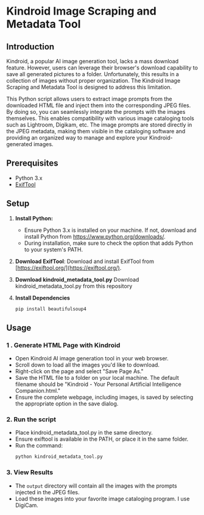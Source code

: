 # Kindroid Image Scraping and Metadata Tool

## Introduction

Kindroid, a popular AI image generation tool, lacks a mass download feature. However, users can leverage their browser's download capability to save all generated pictures to a folder. Unfortunately, this results in a collection of images without proper organization. The Kindroid Image Scraping and Metadata Tool is designed to address this limitation.

This Python script allows users to extract image prompts from the downloaded HTML file and inject them into the corresponding JPEG files. By doing so, you can seamlessly integrate the prompts with the images themselves. This enables compatibility with various image cataloging tools such as Lightroom, Digikam, etc. The image prompts are stored directly in the JPEG metadata, making them visible in the cataloging software and providing an organized way to manage and explore your Kindroid-generated images.

## Prerequisites

- Python 3.x
- [ExifTool](https://exiftool.org/)

## Setup

1. **Install Python:**
   - Ensure Python 3.x is installed on your machine. If not, download and install Python from https://www.python.org/downloads/.
   - During installation, make sure to check the option that adds Python to your system's PATH.

1. **Download ExifTool**:
   Download and install ExifTool from [https://exiftool.org/](https://exiftool.org/).

2. **Download kindroid_metadata_tool.py**
   Download kindroid_metadata_tool.py from this repository

3. **Install Dependencies**
   ```bash
   pip install beautifulsoup4
   ```
## Usage

### 1 . **Generate HTML Page with Kindroid**
   - Open Kindroid AI image generation tool in your web browser.
   - Scroll down to load all the images you'd like to download.
   - Right-click on the page and select "Save Page As."
   - Save the HTML file to a folder on your local machine. The default filename should be "Kindroid - Your Personal Artificial Intelligence Companion.html."
   - Ensure the complete webpage, including images, is saved by selecting the appropriate option in the save dialog.
     
### 2. **Run the script**
   - Place kindroid_metadata_tool.py in the same directory.
   - Ensure exiftool is available in the PATH, or place it in the same folder.
   - Run the command:
     ```bash
     python kindroid_metadata_tool.py
     ```
    
### 3. **View Results**
   - The `output` directory will contain all the images with the prompts injected in the JPEG files.
   - Load these images into your favorite image cataloging program. I use DigiCam.


   
